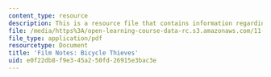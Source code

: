 ```yaml
---
content_type: resource
description: This is a resource file that contains information regarding bicycle thieves.
file: /media/https%3A/open-learning-course-data-rc.s3.amazonaws.com/11-139-the-city-in-film-spring-2015/e0f22db8f9e345a250fd26915e3bac3e_MIT11_139S15_BicycleThieve.pdf
file_type: application/pdf
resourcetype: Document
title: 'Film Notes: Bicycle Thieves'
uid: e0f22db8-f9e3-45a2-50fd-26915e3bac3e
---
```

